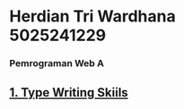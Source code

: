 <h1>
Herdian Tri Wardhana<br>
5025241229
</h1>

### __Pemrograman Web A__

## [1. Type Writing Skiils]("Type%22Writing%22Skiils"/readme.md)

